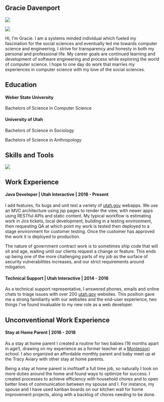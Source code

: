 
## Gracie Davenport
<a href="https://github.com/glhdavenport"><img src="assets/github.svg" classname="App-icon">
</a>

<a href="https://www.linkedin.com/in/gracie-davenport/"><img src="assets/linkedin.svg" classname="App-icon">
</a> 

Hi, I'm Gracie. I am a systems minded individual which fueled my fascination for the social sciences and eventually led me towards computer science and engineering. I strive for transparency and honesty in both my personal and professional life. My career goals are continued learning and development of software engineering and process while exploring the world of computer science. I hope to one day do work that marries my experiences in computer science with my love of the social sciences.

## Education
#### Weber State University
 Bachelors of Science in Computer Science

#### University of Utah 
 Bachelors of Science in Sociology
 
 Bachelors of Science in Anthropology

## Skills and Tools
<img src= 'assets/skills.png' classname="App-image">

## Work Experience
#### Java Developer | Utah Interactive | 2018 - Present
I add features, fix bugs and unit test a variety of <a className="App-link" href="https://www.utah.gov">utah.gov</a> webapps. We use an MVC architecture using jsp pages to render the view, with newer apps using RESTful APIs and static content.  My typical workflow is estimating work in Jira tickets, local development, building in a testing environment, then requesting QA at which point my work is tested then deployed to a stage environment for customer testing. Once the customer has approved the work it is deployed to production.

The nature of government contract work is to sometimes ship code that will sit and age, waiting until our clients request a change or feature. This ends up being one of the more challenging parts of my job as the surface of security vulnerabilities increases, and our strict requirements around mitigation.

#### Technical Support | Utah Interactive | 2014 - 2016
As a technical support representative, I answered phones, emails and online chats to triage issues with over 200 <a className="App-link" href="https://www.utah.gov">utah.gov</a> websites. This position gave me a strong familiarity with our websites and the end-user experience, two things I've found invaluable to my new role as a web developer.  

## Unconventional Work Experience
#### Stay at Home Parent | 2016 - 2018
As a stay at home parent I created a routine for two babies (16 months apart in age!), drawing on my experience as a former teacher at a <a className="App-link" href="https://en.wikipedia.org/wiki/Montessori_education">Montessori</a> school. I also organized an affordable monthly parent and baby meet up at the Tracy Aviary with other stay at home parents. 

Being a stay at home parent is inofitself a full time job, so naturally I took on more duties around the home and found ways to optimize for success. I created processes to achieve efficiency with household chores and to open better lines of communication between my spouse and I. For instance, my spouse and I have used kanban boards on our kitchen wall for home improvement projects, along with a backlog of chores needing to be done. 
